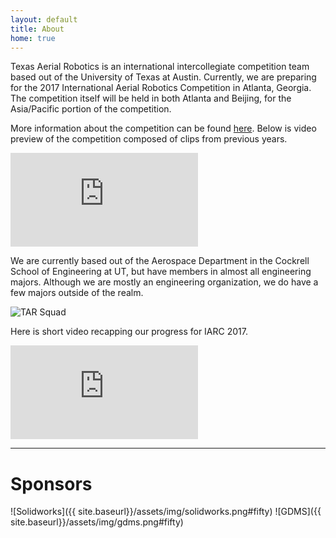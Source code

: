 ```yaml
---
layout: default
title: About
home: true
---
```



<div id="model"></div>

Texas Aerial Robotics is an international intercollegiate competition team based out of the University of Texas at Austin. Currently, we are preparing for the 2017 International Aerial Robotics Competition in Atlanta, Georgia. The competition itself will be held in both Atlanta and Beijing, for the Asia/Pacific portion of the competition.

More information about the competition can be found [here](http://www.aerialroboticscompetition.org/index.php). Below is video preview of the competition composed of clips from previous years.

<div class='embed-container'><iframe src='https://player.vimeo.com/video/103487384?title=0&byline=0&portrait=0' frameborder='0' webkitAllowFullScreen mozallowfullscreen allowFullScreen></iframe></div>

We are currently based out of the Aerospace Department in the Cockrell School of Engineering at UT, but have members in almost all engineering majors. Although we are mostly an engineering organization, we do have a few majors outside of the realm.

![TAR Squad]({{site.baseurl}}/assets/img/team.jpg)

Here is short video recapping our progress for IARC 2017.

<div class='embed-container'><iframe src='https://www.youtube.com/embed/kKEPM2Dor_M?modestbranding=1&autohide=1&showinfo=0' frameborder='0' allowfullscreen></iframe></div>


<script src="{{site.baseurl}}/assets/js/three.min.js"></script>
<script src="{{site.baseurl}}/assets/js/Detector.js"></script>
<script src="{{site.baseurl}}/assets/js/stats.min.js"></script>

<script>
window.mobilecheck = function() {
  var check = false;
  (function(a){if(/(android|bb\d+|meego).+mobile|avantgo|bada\/|blackberry|blazer|compal|elaine|fennec|hiptop|iemobile|ip(hone|od)|iris|kindle|lge |maemo|midp|mmp|mobile.+firefox|netfront|opera m(ob|in)i|palm( os)?|phone|p(ixi|re)\/|plucker|pocket|psp|series(4|6)0|symbian|treo|up\.(browser|link)|vodafone|wap|windows ce|xda|xiino/i.test(a)||/1207|6310|6590|3gso|4thp|50[1-6]i|770s|802s|a wa|abac|ac(er|oo|s\-)|ai(ko|rn)|al(av|ca|co)|amoi|an(ex|ny|yw)|aptu|ar(ch|go)|as(te|us)|attw|au(di|\-m|r |s )|avan|be(ck|ll|nq)|bi(lb|rd)|bl(ac|az)|br(e|v)w|bumb|bw\-(n|u)|c55\/|capi|ccwa|cdm\-|cell|chtm|cldc|cmd\-|co(mp|nd)|craw|da(it|ll|ng)|dbte|dc\-s|devi|dica|dmob|do(c|p)o|ds(12|\-d)|el(49|ai)|em(l2|ul)|er(ic|k0)|esl8|ez([4-7]0|os|wa|ze)|fetc|fly(\-|_)|g1 u|g560|gene|gf\-5|g\-mo|go(\.w|od)|gr(ad|un)|haie|hcit|hd\-(m|p|t)|hei\-|hi(pt|ta)|hp( i|ip)|hs\-c|ht(c(\-| |_|a|g|p|s|t)|tp)|hu(aw|tc)|i\-(20|go|ma)|i230|iac( |\-|\/)|ibro|idea|ig01|ikom|im1k|inno|ipaq|iris|ja(t|v)a|jbro|jemu|jigs|kddi|keji|kgt( |\/)|klon|kpt |kwc\-|kyo(c|k)|le(no|xi)|lg( g|\/(k|l|u)|50|54|\-[a-w])|libw|lynx|m1\-w|m3ga|m50\/|ma(te|ui|xo)|mc(01|21|ca)|m\-cr|me(rc|ri)|mi(o8|oa|ts)|mmef|mo(01|02|bi|de|do|t(\-| |o|v)|zz)|mt(50|p1|v )|mwbp|mywa|n10[0-2]|n20[2-3]|n30(0|2)|n50(0|2|5)|n7(0(0|1)|10)|ne((c|m)\-|on|tf|wf|wg|wt)|nok(6|i)|nzph|o2im|op(ti|wv)|oran|owg1|p800|pan(a|d|t)|pdxg|pg(13|\-([1-8]|c))|phil|pire|pl(ay|uc)|pn\-2|po(ck|rt|se)|prox|psio|pt\-g|qa\-a|qc(07|12|21|32|60|\-[2-7]|i\-)|qtek|r380|r600|raks|rim9|ro(ve|zo)|s55\/|sa(ge|ma|mm|ms|ny|va)|sc(01|h\-|oo|p\-)|sdk\/|se(c(\-|0|1)|47|mc|nd|ri)|sgh\-|shar|sie(\-|m)|sk\-0|sl(45|id)|sm(al|ar|b3|it|t5)|so(ft|ny)|sp(01|h\-|v\-|v )|sy(01|mb)|t2(18|50)|t6(00|10|18)|ta(gt|lk)|tcl\-|tdg\-|tel(i|m)|tim\-|t\-mo|to(pl|sh)|ts(70|m\-|m3|m5)|tx\-9|up(\.b|g1|si)|utst|v400|v750|veri|vi(rg|te)|vk(40|5[0-3]|\-v)|vm40|voda|vulc|vx(52|53|60|61|70|80|81|83|85|98)|w3c(\-| )|webc|whit|wi(g |nc|nw)|wmlb|wonu|x700|yas\-|your|zeto|zte\-/i.test(a.substr(0,4))) check = true;})(navigator.userAgent||navigator.vendor||window.opera);
  return check;
};

if(window.mobilecheck) {
	var container = document.getElementById( 'model' ), stats;
	var camera, scene, renderer;
	var mouseX = 0, mouseY = 0;
	var windowHalfX = 400;
	var windowHalfY = 400;
	init();
	animate();
	function init() {
		camera = new THREE.PerspectiveCamera( 15, 1, 1, 2000 );
		camera.position.z = 4;
		// scene
		scene = new THREE.Scene();
		var ambient = new THREE.AmbientLight( 0x444444 );
		scene.add( ambient );
		var directionalLight = new THREE.DirectionalLight( 0xf2f2f2 );
		directionalLight.position.set( 0, 0, 1 ).normalize();
		scene.add( directionalLight );
		// BEGIN Clara.io JSON loader code
		var objectLoader = new THREE.ObjectLoader();
		objectLoader.load("{{site.baseurl}}/assets/3dmodel.json", function ( obj ) {
		 	scene.add( obj );
		} );
		// END Clara.io JSON loader code
		renderer = new THREE.WebGLRenderer({ alpha: true });
		renderer.setPixelRatio( window.devicePixelRatio );
		renderer.setClearColor( 0x000000, 0 );
		renderer.setSize( 400, 400 );
		container.appendChild( renderer.domElement );
		document.addEventListener( 'mousemove', onDocumentMouseMove, false );
		//
		window.addEventListener( 'resize', onWindowResize, false );
	}
	function onWindowResize() {
		windowHalfX = $("#model").width()/2;
		windowHalfY = 200;
		camera.aspect = 1;
		camera.updateProjectionMatrix();
		renderer.setSize( 400, 400 );
	}
	function onDocumentMouseMove( event ) {
		mouseX = ( event.clientX - windowHalfX ) / 2;
		mouseY = ( event.clientY - windowHalfY ) / 2;
	}
	//
	function animate() {
		requestAnimationFrame( animate );
		render();
	}
	function render() {
		camera.position.x =  -( mouseX - camera.position.y ) * .008;
		camera.position.y = 2 + -( mouseY - camera.position.y ) * .03;
		camera.lookAt( scene.position );
		renderer.render( scene, camera );
	}
}

</script>
----

# Sponsors

![Solidworks]({{ site.baseurl}}/assets/img/solidworks.png#fifty)
![GDMS]({{ site.baseurl}}/assets/img/gdms.png#fifty)
